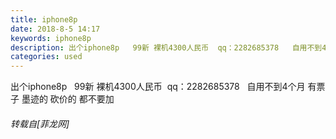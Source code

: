 ```yaml
---
title: iphone8p
date: 2018-8-5 14:17
keywords: iphone8p
description: 出个iphone8p   99新 裸机4300人民币  qq：2282685378   自用不到4个月 有票子 墨迹的 砍价的 都不要加
categories: used
---
```

<td class="t_f" id="postmessage_1597097">

出个iphone8p   99新 裸机4300人民币  qq：2282685378   自用不到4个月 有票子 墨迹的 砍价的 都不要加</td>
###### 转载自[菲龙网]